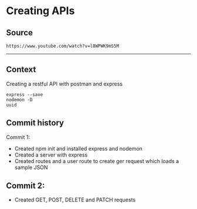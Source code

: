 Creating APIs
===

Source
---
`https://www.youtube.com/watch?v=l8WPWK9mS5M`

-------
Context
---
Creating a restful API with postman and express
```
express --save
nodemon -D
uuid
```


Commit history
---
Commit 1:
- Created npm init and installed express and nodemon
- Created a server with express 
- Created routes and a user route to create ger request which loads a sample JSON   

Commit 2:
---
- Created GET, POST, DELETE and PATCH requests